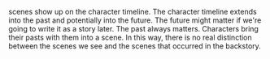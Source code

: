 scenes show up on the character timeline. The character timeline extends into the past and potentially into the future. The future might matter if we're going to write it as a story later. 
The past always matters. Characters bring their pasts with them into a scene. In this way, there is no real distinction between the scenes we see and the scenes that occurred in the backstory. 